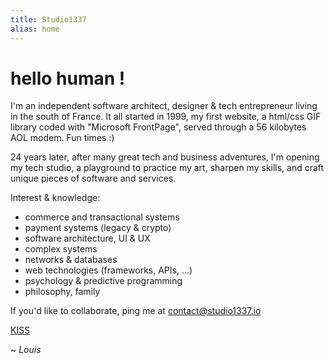 ```yaml
---
title: Studio1337
alias: home
---
```

# hello human !

I'm an independent software architect, designer & tech entrepreneur living in the south of France. It all started in 1999, my first website, a html/css GIF library coded with "Microsoft FrontPage", served through a 56 kilobytes AOL modem. Fun times :)

24 years later, after many great tech and business adventures, I'm opening my tech studio, a playground to practice my art, sharpen my skills, and craft unique pieces of software and services.

Interest & knowledge:

<!-- cards --><p data-card class="center grid-3"></p>

- commerce and transactional systems
- payment systems (legacy & crypto)
- software architecture, UI & UX
- complex systems
- networks & databases
- web technologies (frameworks, APIs, ...)
- psychology & predictive programming
- philosophy, family

<!-- end:cards --><p data-end></p>


If you'd like to collaborate, ping me at contact@studio1337.io

[KISS](https://en.wikipedia.org/wiki/KISS_principle)

*~ Louis*